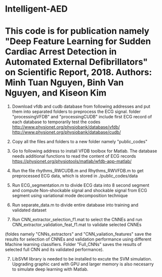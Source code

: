 # Intelligent-AED
This code is for publication namely "Deep Feature Learning for Sudden Cardiac Arrest Detection in Automated External Defibrillators" on Scientific Report, 2018. 
Authors: Minh Tuan Nguyen, Binh Van Nguyen, and Kiseon Kim
===============================================================================
1) Download vfdb and cudb database from following addresses and put them into separated folders to preprocess the ECG signal.
folder "processingVFDB" and "processingCUDB" include first ECG record of each database to temporarily test the codes
 http://www.physionet.org/physiobank/database/vfdb/
 http://www.physionet.org/physiobank/database/cudb/

2) Copy all the files and folders to a new folder namely "public_codes"

3) Go to following address to install VFDB toolbox for Matlab. The database needs additional functions to read the content of ECG records
https://physionet.org/physiotools/matlab/wfdb-app-matlab/

3) Run the file rhythms_RWCUDB.m and Rhythms_RWVFDB.m to get preprocessed ECG data, which is stored in ./public_codes/data

4) Run ECG_segmentation.m to divide ECG data into 8 second segment and compute Non-shockable signal and shockable signal from ECG segment using variational mode decomposition technique

5) Run separate_data.m to divide entire database into training and validated dataset

6) Run CNN_extractor_selection_f1.mat to select the CNNEs and run CNN_extractor_validation_feat_f1.mat to validate selected CNNEs

(foldes namely "CNNs_extractors" and "CNN_vailation_features" save the results for selection of CNNEs and validation performance using different Machine learning classifiers.
Folder "Full_CNNs" saves the results of selected full CNN and its validated performance).

7) LibSVM library is needed to be installed to excute the SVM simulation. Upgrading graphic card with GPU and larger memory is also necesarry to simulate deep learning with Matlab.


